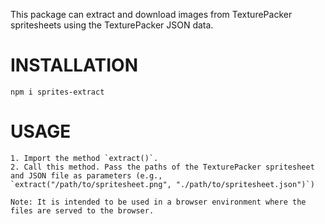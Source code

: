 This package can extract and download images from TexturePacker spritesheets using the TexturePacker JSON data.

# INSTALLATION

```
npm i sprites-extract

```

# USAGE
```
1. Import the method `extract()`.
2. Call this method. Pass the paths of the TexturePacker spritesheet and JSON file as parameters (e.g., `extract("/path/to/spritesheet.png", "./path/to/spritesheet.json")`)

Note: It is intended to be used in a browser environment where the files are served to the browser.

```